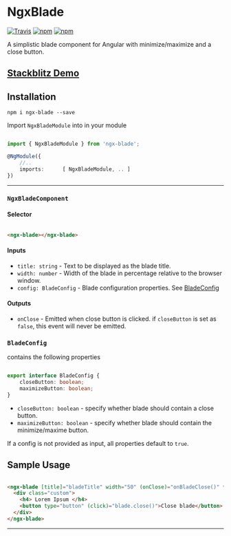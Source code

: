 # NgxBlade

[![Travis](https://travis-ci.com/cyberpirate92/ngx-blade.svg?branch=master)](https://travis-ci.com/cyberpirate92/ngx-blade)
[![npm](https://img.shields.io/npm/v/ngx-blade.svg)](https://www.npmjs.com/package/ngx-blade) 
[![npm](https://img.shields.io/npm/dw/ngx-blade.svg)](https://www.npmjs.com/package/ngx-blade)

A simplistic blade component for Angular with minimize/maximize and a close button.

## [Stackblitz Demo](https://stackblitz.com/edit/angular-ngx-blade)

## Installation

```npm i ngx-blade --save```

Import `NgxBladeModule` into in your module


```typescript

import { NgxBladeModule } from 'ngx-blade';

@NgModule({
    //..
    imports:      [ NgxBladeModule, .. ]
})

```


---

### `NgxBladeComponent`

#### Selector

```html

<ngx-blade></ngx-blade>

```

#### Inputs

* `title: string` - Text to be displayed as the blade title.
* `width: number` - Width of the blade in percentage relative to the browser window.
* `config: BladeConfig` - Blade configuration properties. See [BladeConfig](#BladeConfig)

#### Outputs

* `onClose` - Emitted when close button is clicked. if `closeButton` is set as `false`, this event will never be emitted.

### `BladeConfig`

contains the following properties

```typescript

export interface BladeConfig {
    closeButton: boolean;
    maximizeButton: boolean;
}

```


* `closeButton: boolean` - specify whether blade should contain a close button.
* `maximizeButton: boolean` - specify whether blade should contain the minimize/maxime button.

If a config is not provided as input, all properties default to `true`.

## Sample Usage

```html

<ngx-blade [title]="bladeTitle" width="50" (onClose)="onBladeClose()" *ngIf="showBlade" #blade>
  <div class="custom">
    <h4> Lorem Ipsum </h4>
    <button type="button" (click)="blade.close()">Close blade</button>
  </div>
</ngx-blade>

```
---